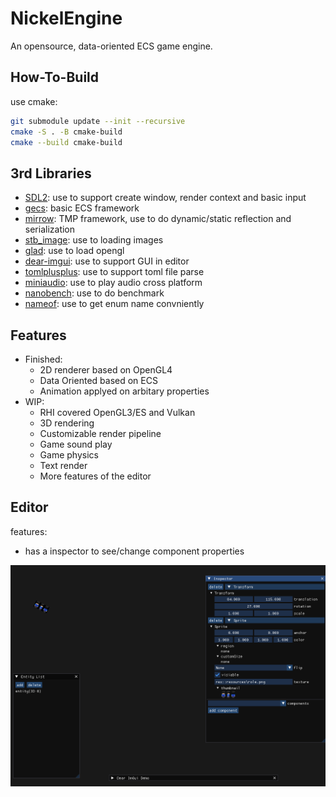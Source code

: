 # NickelEngine

An opensource, data-oriented ECS game engine.

## How-To-Build

use cmake:

```bash
git submodule update --init --recursive
cmake -S . -B cmake-build
cmake --build cmake-build
```

## 3rd Libraries

* [SDL2](https://github.com/libsdl-org/SDL): use to support create window, render context and basic input
* [gecs](https://github.com/VisualGMQ/gecs.git): basic ECS framework
* [mirrow](https://github.com/VisualGMQ/mirrow.git): TMP framework, use to do dynamic/static reflection and serialization
* [stb_image](http://nothings.org/stb): use to loading images
* [glad](https://glad.dav1d.de/): use to load opengl
* [dear-imgui](https://github.com/ocornut/imgui): use to support GUI in editor
* [tomlplusplus](https://github.com/marzer/tomlplusplus): use to support toml file parse
* [miniaudio](https://miniaud.io/): use to play audio cross platform
* [nanobench](https://nanobench.ankerl.com/): use to do benchmark
* [nameof](https://github.com/Neargye/nameof): use to get enum name convniently

## Features

* Finished:
    * 2D renderer based on OpenGL4
    * Data Oriented based on ECS
    * Animation applyed on arbitary properties
* WIP:
    * RHI covered OpenGL3/ES and Vulkan
    * 3D rendering
    * Customizable render pipeline
    * Game sound play
    * Game physics
    * Text render
    * More features of the editor

## Editor

features:

* has a inspector to see/change component properties

![editor](./snapshot/editor.png)